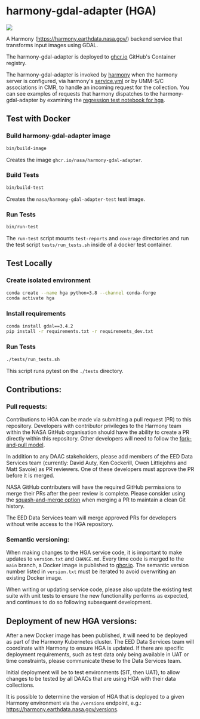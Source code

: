 # harmony-gdal-adapter (HGA)

![](https://data-services-github-badges.s3.amazonaws.com/cov.svg?dummy=true)

A Harmony (https://harmony.earthdata.nasa.gov/) backend service that transforms input images using GDAL.

The harmony-gdal-adapter is deployed to [ghcr.io](https://github.com/nasa/harmony-gdal-adapter/pkgs/container/harmony-gdal-adapter) GitHub's Container registry.

The harmony-gdal-adapter is invoked by [harmony](https://github.com/nasa/harmony) when the harmony server is configured, via harmony's [service.yml](https://github.com/nasa/harmony/blob/main/config/services.yml) or by UMM-S/C associations in CMR, to handle an incoming request for the collection. You can see examples of requests that harmony dispatches to the harmony-gdal-adapter by examining the [regression test notebook for hga](https://github.com/nasa/harmony-regression-tests/blob/main/test/hga/HGA_regression.ipynb).


## Test with Docker

### Build harmony-gdal-adapter image
```bash
bin/build-image
```
Creates the image `ghcr.io/nasa/harmony-gdal-adapter`.

### Build Tests
```bash
bin/build-test
```
Creates the `nasa/harmony-gdal-adapter-test` test image.

### Run Tests
```bash
bin/run-test
```
The `run-test` script mounts `test-reports` and `coverage` directories and run the test script `tests/run_tests.sh` inside of a docker test container.


## Test Locally

### Create isolated environment

```bash
conda create --name hga python=3.8 --channel conda-forge
conda activate hga
```

### Install requirements

```bash
conda install gdal==3.4.2
pip install -r requirements.txt -r requirements_dev.txt
```

### Run Tests

```bash
./tests/run_tests.sh
```
This script runs pytest on the `./tests` directory.

## Contributions:

### Pull requests:

Contributions to HGA can be made via submitting a pull request (PR) to this
repository. Developers with contributor privileges to the Harmony team within
the NASA GitHub organisation should have the ability to create a PR directly
within this repository. Other developers will need to follow the
[fork-and-pull model](https://docs.github.com/en/pull-requests/collaborating-with-pull-requests/getting-started/about-collaborative-development-models#fork-and-pull-model).

In addition to any DAAC stakeholders, please add members of the EED Data
Services team (currently: David Auty, Ken Cockerill, Owen Littlejohns and Matt
Savoie) as PR reviewers. One of these developers must approve the PR before
it is merged.

NASA GitHub contributers will have the required GitHub permissions to merge
their PRs after the peer review is complete. Please consider using the
[squash-and-merge option](https://docs.github.com/en/pull-requests/collaborating-with-pull-requests/incorporating-changes-from-a-pull-request/about-pull-request-merges#squash-and-merge-your-pull-request-commits) when merging a PR to maintain a clean Git history.

The EED Data Services team will merge approved PRs for developers without write
access to the HGA repository.

### Semantic versioning:

When making changes to the HGA service code, it is important to make updates to
`version.txt` and `CHANGE.md`. Every time code is merged to the `main` branch,
a Docker image is published to [ghcr.io](https://github.com/nasa/harmony-gdal-adapter/pkgs/container/harmony-gdal-adapter). The semantic version number listed in `version.txt` must
be iterated to avoid overwriting an existing Docker image.

When writing or updating service code, please also update the existing test
suite with unit tests to ensure the new functionality performs as expected, and
continues to do so following subsequent development.

## Deployment of new HGA versions:

After a new Docker image has been published, it will need to be deployed as
part of the Harmony Kubernetes cluster. The EED Data Services team will
coordinate with Harmony to ensure HGA is updated. If there are specific
deployment requirements, such as test data only being available in UAT or time
constraints, please communicate these to the Data Services team.

Initial deployment will be to test environments (SIT, then UAT), to allow
changes to be tested by all DAACs that are using HGA with their data
collections.

It is possible to determine the version of HGA that is deployed to a given
Harmony environment via the `/versions` endpoint, e.g.:
<https://harmony.earthdata.nasa.gov/versions>.
